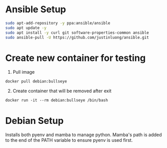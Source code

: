 # Ansible Setup

```bash
sudo apt-add-repository -y ppa:ansible/ansible
sudo apt update -y
sudo apt install -y curl git software-properties-common ansible
sudo ansible-pull -U https://github.com/justinluong/ansible.git
```

# Create new container for testing
1. Pull image
```
docker pull debian:bullseye
```
2. Create container that will be removed after exit
```
docker run -it --rm debian:bullseye /bin/bash
```

# Debian Setup
Installs both pyenv and mamba to manage python. Mamba's path is added to the end of the PATH variable to ensure pyenv is used first.
